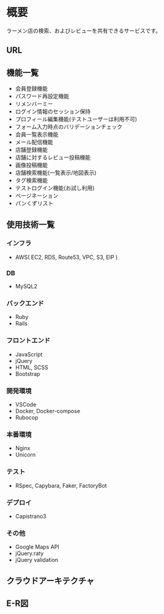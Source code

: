 # 概要
ラーメン店の検索、およびレビューを共有できるサービスです。

## URL

## 機能一覧
* 会員登録機能
* パスワード再設定機能
* リメンバーミー
* ログイン情報のセッション保持
* プロフィール編集機能(テストユーザーは利用不可)
* フォーム入力時点のバリデーションチェック
* 会員一覧表示機能
* メール配信機能
* 店舗登録機能
* 店舗に対するレビュー投稿機能
* 画像投稿機能
* 店舗検索機能(一覧表示/地図表示)
* タグ検索機能
* テストログイン機能(お試し利用)
* ページネーション
* パンくずリスト

## 使用技術一覧
### インフラ
* AWS( EC2, RDS, Route53, VPC, S3, EIP )
### DB
* MySQL2
### バックエンド
* Ruby
* Rails
### フロントエンド
* JavaScript
* jQuery
* HTML, SCSS
* Bootstrap
### 開発環境
* VSCode
* Docker, Docker-compose
* Rubocop
### 本番環境
* Nginx
* Unicorn
### テスト
* RSpec, Capybara, Faker, FactoryBot
### デプロイ
* Capistrano3
### その他
* Google Maps API
* jQuery.raty
* jQuery validation

## クラウドアーキテクチャ

## E-R図
